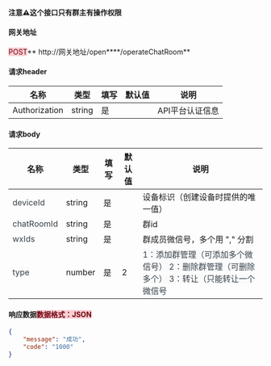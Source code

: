 #### 注意⚠️这个接口只有群主有操作权限
#### 网关地址
<font style="background:#F8CED3;color:#70000D">POST</font>** http://网关地址/open****/operateChatRoom**

#### 请求header
| **名称** | **类型** | **填写** | **默认值** | **说明** |
| --- | --- | --- | --- | --- |
| Authorization | string | 是 |  | API平台认证信息 |


#### 请求body
| **名称** | **类型** | **填写** | **默认值** | **说明** |
| --- | --- | --- | --- | --- |
| <font style="color:#364149;">deviceId</font> | string | 是 |  | 设备标识（创建设备时提供的唯一值） |
| <font style="color:#364149;background-color:#FAFAFA;">chatRoomId</font> | string | 是 |  | 群id |
| <font style="color:#364149;background-color:#FFFFFF;">wxIds</font> | string | 是 |  | 群成员微信号，多个用 "," 分割 |
| <font style="color:#364149;background-color:#FAFAFA;">type</font> | number | 是 | 2 | <font style="color:#364149;background-color:#FAFAFA;">1：添加群管理（可添加多个微信号） 2：删除群管理（可删除多个） 3：转让（只能转让一个微信号</font> |


#### 响应数据<font style="background:#F8CED3;color:#70000D">数据格式：JSON</font>
```json
{
    "message": "成功",
    "code": "1000"
}
```

#### 
